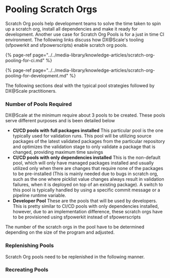 # Pooling Scratch Orgs

Scratch Org pools help development teams to solve the time taken to spin up a scratch org, install all dependencies and make it ready for development.  Another use case for Scratch Org Pools is for a just in time CI environment. The following links discuss how DX@Scale's tooling \(sfpowerkit and sfpowerscripts\) enable scratch org pools.

{% page-ref page="../../media-library/knowledge-articles/scratch-org-pooling-for-ci.md" %}

{% page-ref page="../../media-library/knowledge-articles/scratch-org-pooling-for-development.md" %}

The following sections deal with the typical pool strategies followed by DX@Scale practitioners.

### Number of Pools Required

DX@Scale at the minimum require about 3 pools to be created. These pools serve different purposes and is been detailed below

* **CI/CD pools with full packages installed** This particular pool is the one typically used for validation runs.  This pool will be utilizing source packages of the latest validated packages from the particular repository and optimizes the validation stage to only validate a package that is changed, providing maximum time savings
* **CI/CD pools with only dependencies installed** This is the non-default pool, which will only have managed packages installed and usually utilized only when there are changes that require none of the packages to be pre-installed \(This is mainly needed due to bugs in scratch org, such as the one where picklist value changes always result in validation failures, when it is deployed on top of an existing package\). A switch to this pool is typically handled by using a specific commit message or a pipeline runtime variable.
* **Developer Pool** These are the pools that will be used by developers. This is pretty similar to CI/CD pools with only dependencies installed, however, due to an implementation difference, these scratch orgs have to be provisioned using sfpowerkit instead of sfpowerscripts 

The number of the scratch orgs in the pool have to be determined depending on the size of the program and adjusted.

### Replenishing Pools

Scratch Org pools need to be replenished in the following manner.

### Recreating Pools






